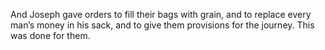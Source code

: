 And Joseph gave orders to fill their bags with grain, and to replace every man’s money in his sack, and to give them provisions for the journey. This was done for them.
